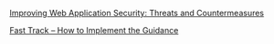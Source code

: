 [Improving Web Application Security: Threats and Countermeasures](https://docs.microsoft.com/en-us/previous-versions/msp-n-p/ff649874(v=pandp.10))



[Fast Track – How to Implement the Guidance](https://docs.microsoft.com/en-us/previous-versions/msp-n-p/ff647927(v=pandp.10))
